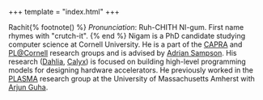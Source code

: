 +++
template = "index.html"
+++

Rachit{% footnote() %}
*Pronunciation*: Ruh-CHITH NI-gum. First name rhymes with "crutch-it".
{% end %}
Nigam is a PhD candidate studying computer science at Cornell University.
He is a part of the [CAPRA][] and [PL@Cornell][pl-cornell] research groups and is advised by [Adrian Sampson][adrian].
His research ([Dahlia][], [Calyx][]) is focused on building high-level programming models for designing hardware accelerators.
He previously worked in the [PLASMA][plasma] research group at the University of Massachusetts Amherst with [Arjun Guha][arjun].

[capra]: https://capra.cs.cornell.edu/
[adrian]: https://www.cs.cornell.edu/~asampson/
[plasma]: https://plasma-umass.org/
[arjun]: https://ccs.neu.edu/~arjunguha/main/home/
[pl-cornell]: http://pl.cs.cornell.edu
[dahlia]: https://capra.cs.cornell.edu/dahlia
[calyx]: https://calyxir.org
